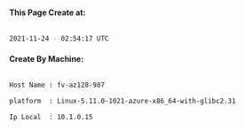 
   
#### This Page Create at:

```bash

2021-11-24 - 02:54:17 UTC

```

#### Create By Machine:

```bash

Host Name : fv-az128-987

platform  : Linux-5.11.0-1021-azure-x86_64-with-glibc2.31

Ip Local  : 10.1.0.15

```

